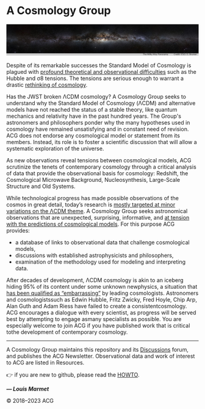 # A Cosmology Group

![header.jpg](assets/header.jpg)

Despite of its remarkable successes the Standard Model of Cosmology is plagued with [profound theoretical and observational difficulties](https://arxiv.org/abs/2105.05208) such as the Hubble and σ8 tensions. The tensions are serious enough to warrant a drastic [rethinking of cosmology](https://www.google.com/search?q=%22rethinking+cosmology%22).

Has the JWST broken ΛCDM cosmology? A Cosmology Group seeks to understand why the Standard Model of Cosmology (ΛCDM) and alternative models have not reached the status of a stable theory, like quantum mechanics and relativity have in the past hundred years. The Group's astronomers and philosophers ponder why the many hypotheses used in cosmology have remained unsatisfying and in constant need of revision. ACG does not endorse any cosmological model or statement from its members. Instead, its role is to foster a scientific discussion that will allow a systematic exploration of the universe.

As new observations reveal tensions between cosmological models, ACG scrutinize the tenets of contemporary cosmology through a critical analysis of data that provide the observational basis for cosmology: Redshift, the Cosmological Microwave Background, Nucleosynthesis, Large-Scale Structure and Old Systems.

While technological progress has made possible observations of the cosmos in great detail, today’s research is [mostly targeted at minor variations on the ΛCDM theme](./media/open-letter-on-cosmology.md). A Cosmology Group seeks astronomical observations that are unexpected, surprising, informative, and [at tension with the predictions of cosmological models](./resources/tension-with-models.md). For this purpose ACG provides:

- a database of links to observational data that challenge cosmological models,
- discussions with established astrophysicists and philosophers,
- examination of the methodology used for modeling and interpreting data.

After decades of development, ΛCDM cosmology is akin to an iceberg hiding 95% of its content under some unknown newphysics, a situation that [has been qualified as “embarrassing”](https://www.cosmosandhistory.org/index.php/journal/article/view/161) by leading cosmologists. Astronomers and cosmologistssuch as Edwin Hubble, Fritz Zwicky, Fred Hoyle, Chip Arp, Alan Guth and Adam Riess have failed to create a consistentcosmology. ACG encourages a dialogue with every scientist, as progress will be served best by attempting to engage asmany specialists as possible. You are especially welcome to join ACG if you have published work that is critical tothe development of contemporary cosmology.

---

A Cosmology Group maintains this repository and its [Discussions](https://github.com/a-cosmology-group/acg/discussions) forum, and publishes the ACG Newsletter. Observational data and work of interest to ACG are listed in Resources.

👉 if you are new to github, please read the [HOWTO](assets/HOWTO.md).

_**— Louis Marmet**_

© 2018–2023 ACG